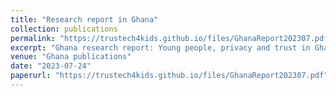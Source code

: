 ```yaml
---
title: "Research report in Ghana"
collection: publications
permalink: "https://trustech4kids.github.io/files/GhanaReport202307.pdf"
excerpt: "Ghana research report: Young people, privacy and trust in Ghana (July 2023)"
venue: "Ghana publications"
date: "2023-07-24"
paperurl: "https://trustech4kids.github.io/files/GhanaReport202307.pdf"
---
```

